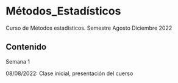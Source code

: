 # Métodos_Estadísticos
Curso de Métodos estadísticos. Semestre Agosto Diciembre 2022

## Contenido

Semana 1

08/08/2022: Clase inicial, presentación del cuerso
